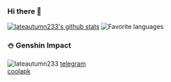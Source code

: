 ### Hi there 👋

[![lateautumn233's github stats](https://github-readme-stats.vercel.app/api?username=lateautumn233&theme=calm&layout=compact)](https://github.com/lateautumn233)
![Favorite languages](https://github-readme-stats.vercel.app/api/top-langs/?username=lateautumn233&theme=calm&layout=compact)

### ⛄ Genshin Impact
![lateautumn233](https://genshin-card.himiku.com/56/187215723.png)
[telegram](https://t.me/lateautumn233)  
[coolapk](http://www.coolapk.com/u/2757717)
